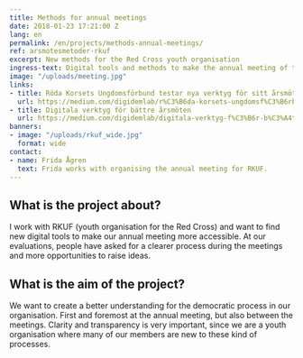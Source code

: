 ```yaml
---
title: Methods for annual meetings
date: 2018-01-23 17:21:00 Z
lang: en
permalink: /en/projects/methods-annual-meetings/
ref: arsmotesmetoder-rkuf
excerpt: New methods for the Red Cross youth organisation
ingress-text: Digital tools and methods to make the annual meeting of the Red Cross youth organisation accessible to more people.
image: "/uploads/meeting.jpg"
links:
- title: Röda Korsets Ungdomsförbund testar nya verktyg för sitt årsmöte
  url: https://medium.com/digidemlab/r%C3%B6da-korsets-ungdomsf%C3%B6rbund-testar-nya-verktyg-f%C3%B6r-sitt-%C3%A5rsm%C3%B6te-7a4b655846d3
- title: Digitala verktyg för bättre årsmöten
  url: https://medium.com/digidemlab/digitala-verktyg-f%C3%B6r-b%C3%A4ttre-%C3%A5rsm%C3%B6ten-9d80b9cd8c5c
banners:
- image: "/uploads/rkuf_wide.jpg"
  format: wide
contact:
- name: Frida Ågren
  text: Frida works with organising the annual meeting for RKUF.
---
```


## What is the project about?
I work with RKUF (youth organisation for the Red Cross) and want to find new digital tools to make our annual meeting more accessible. At our evaluations, people have asked for a clearer process during the meetings and more opportunities to raise ideas.

## What is the aim of the project?
We want to create a better understanding for the democratic process in our organisation. First and foremost at the annual meeting, but also between the meetings. Clarity and transparency is very important, since we are a youth organisation where many of our members are new to these kind of processes.
